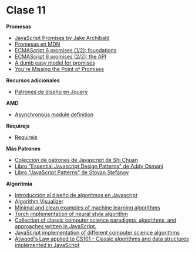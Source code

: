 # Clase 11

**Promesas**
- [JavaScript Promises by Jake Archibald](http://www.html5rocks.com/en/tutorials/es6/promises/?redirect_from_locale=es)
- [Promesas en MDN](https://developer.mozilla.org/en-US/docs/Web/JavaScript/Reference/Global_Objects/Promise)
- [ECMAScript 6 promises (1/2): foundations](http://www.2ality.com/2014/09/es6-promises-foundations.html)
- [ECMAScript 6 promises (2/2): the API](http://www.2ality.com/2014/10/es6-promises-api.html)
- [A dumb easy model for promises](http://www.vittoriozaccaria.net/blog/2013/09/23/a-dumb-easy-model-for-promises.html)
- [You're Missing the Point of Promises](https://blog.domenic.me/youre-missing-the-point-of-promises/)


**Recursos adicionales**

- [Patrones de diseño en Jquery](http://www.etnassoft.com/2011/05/26/patrones-de-diseno-utilizados-por-jquery/)


**AMD**

- [Asynchronous module definition](https://www.wikiwand.com/es/Asynchronous_module_definition)


**Requirejs**

- [Requirejs](http://requirejs.org/)


**Más Patrones**

- [Colección de patrones de Javascript de Shi Chuan](https://github.com/shichuan/javascript-patterns)
- [Libro "Essential Javascript Design Patterns" de Addy Osmani](https://github.com/addyosmani/essential-js-design-patterns)
- [Libro "JavaScript Patterns" de Stoyan Stefanov](http://shop.oreilly.com/product/9780596806767.do)


**Algoritmia**

- [Introducción al diseño de algoritmos en Javascript](http://www.etnassoft.com/2011/07/06/introduccion-al-diseno-de-algoritmos-en-javascript/)
- [Algorithm Visualizer](https://github.com/parkjs814/AlgorithmVisualizer)
- [Minimal and clean examples of machine learning algorithms](https://github.com/rushter/MLAlgorithms)
- [Torch implementation of neural style algorithm](https://github.com/jcjohnson/neural-style)
- [Collection of classic computer science paradigms, algorithms, and approaches written in JavaScript.](https://github.com/nzakas/computer-science-in-javascript)
- [JavaScript implementation of different computer science algorithms](https://github.com/mgechev/javascript-algorithms)
- [Atwood's Law applied to CS101 - Classic algorithms and data structures implemented in JavaScript](https://github.com/felipernb/algorithms.js)
